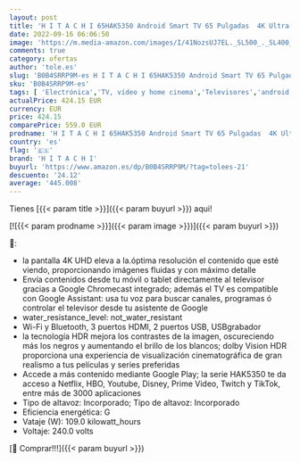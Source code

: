 ```yaml
---
layout: post
title: 'H I T A C H I 65HAK5350 Android Smart TV 65 Pulgadas  4K Ultra HD  HDR10  Dolby Vision  Bluetooth  Google Play  Chromecast Integrado  compatible con Google Assistant  Tuner satélite'
date: 2022-09-16 06:06:50
image: 'https://m.media-amazon.com/images/I/41NozsUJ7EL._SL500_._SL400_.jpg'
comments: true
category: ofertas
author: 'tole.es'
slug: 'B0B4SRRP9M-es H I T A C H I 65HAK5350 Android Smart TV 65 Pulgadas 4K...'
sku: 'B0B4SRRP9M-es'
tags: [ 'Electrónica','TV, vídeo y home cinema','Televisores','android','h i t a c h i','🇪🇸', ]
actualPrice: 424.15 EUR
currency: EUR
price: 424.15
comparePrice: 559.0 EUR
prodname: 'H I T A C H I 65HAK5350 Android Smart TV 65 Pulgadas  4K Ultra HD  HDR10  Dolby Vision  Bluetooth  Google Play  Chromecast Integrado  compatible con Google Assistant  Tuner satélite'
country: 'es'
flag: '🇪🇸'
brand: 'H I T A C H I'
buyurl: 'https://www.amazon.es/dp/B0B4SRRP9M/?tag=tolees-21'
descuento: '24.12'
average: '445.008'
---
```


Tienes [{{< param title >}}]({{< param buyurl >}}) aqui!

[![{{< param prodname >}}]({{< param image >}})]({{< param buyurl >}})

🔎:

- la pantalla 4K UHD eleva a la.óptima resolución el contenido que esté viendo, proporcionando imágenes fluidas y con máximo detalle
- Envía contenidos desde tu móvil o tablet directamente al televisor gracias a Google Chromecast integrado; además el TV es compatible con Google Assistant: usa tu voz para buscar canales, programas ó controlar el televisor desde tu asistente de Google
- water_resistance_level: not_water_resistant
- Wi-Fi y Bluetooth, 3 puertos HDMI, 2 puertos USB, USBgrabador
- la tecnología HDR mejora los contrastes de la imagen, oscureciendo más los negros y aumentando el brillo de los blancos; dolby Vision HDR proporciona una experiencia de visualización cinematográfica de gran realismo a tus películas y series preferidas
- Accede a más contenido mediante Google Play; la serie HAK5350 te da acceso a Netflix, HBO, Youtube, Disney, Prime Video, Twitch y TikTok, entre más de 3000 aplicaciones
- Tipo de altavoz: Incorporado; Tipo de altavoz: Incorporado
- Eficiencia energética: G
- Vataje (W): 109.0 kilowatt_hours
- Voltaje: 240.0 volts

[🛒 Comprar!!!]({{< param buyurl >}})
